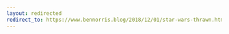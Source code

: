 ```yaml
---
layout: redirected
redirect_to: https://www.bennorris.blog/2018/12/01/star-wars-thrawn.html
---
```


